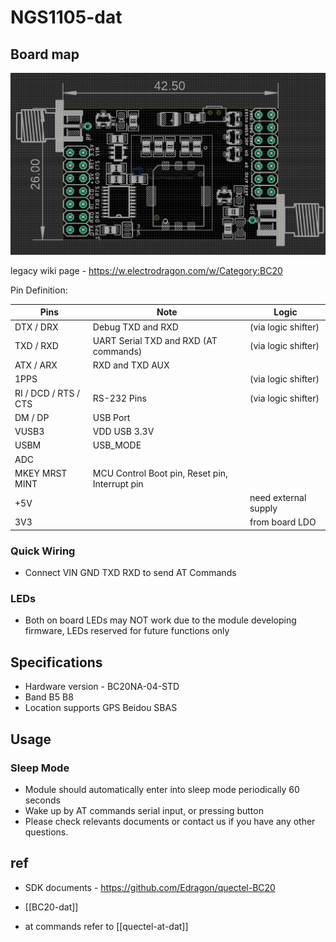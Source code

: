 
# NGS1105-dat

## Board map 

![](2024-05-27-17-16-13.png)

legacy wiki page - https://w.electrodragon.com/w/Category:BC20

Pin Definition:

| Pins                 | Note                                           | Logic                |
| -------------------- | ---------------------------------------------- | -------------------- |
| DTX / DRX            | Debug TXD and RXD                              | (via logic shifter)  |
| TXD / RXD            | UART Serial TXD and RXD (AT commands)          | (via logic shifter)  |
| ATX / ARX            | RXD and TXD AUX                                |                      |
| 1PPS                 |                                                | (via logic shifter)  |
| RI / DCD / RTS / CTS | RS-232 Pins                                    | (via logic shifter)  |
| DM / DP              | USB Port                                       |                      |
| VUSB3                | VDD USB 3.3V                                   |                      |
| USBM                 | USB_MODE                                       |                      |
| ADC                  |                                                |                      |
| MKEY MRST MINT       | MCU Control Boot pin, Reset pin, Interrupt pin |                      |
| +5V                  |                                                | need external supply |
| 3V3                  |                                                | from board LDO       |


### Quick Wiring 
* Connect VIN GND TXD RXD to send AT Commands

###  LEDs
* Both on board LEDs may NOT work due to the module developing firmware, LEDs reserved for future functions only


## Specifications

* Hardware version - BC20NA-04-STD
* Band B5 B8 
* Location supports GPS Beidou SBAS

## Usage

### Sleep Mode

* Module should automatically enter into sleep mode periodically 60 seconds
* Wake up by AT commands serial input, or pressing button
* Please check relevants documents or contact us if you have any other questions.


## ref 

- SDK documents - https://github.com/Edragon/quectel-BC20

- [[BC20-dat]]

- at commands refer to [[quectel-at-dat]]